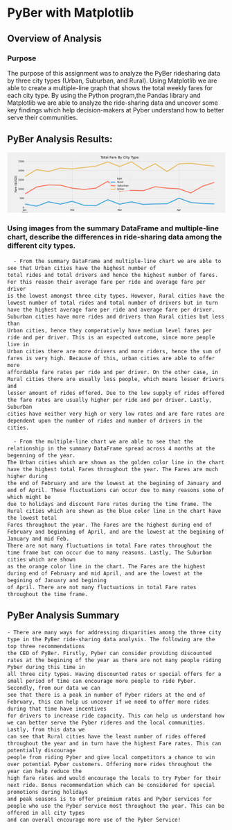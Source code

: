 # PyBer with Matplotlib

## Overview of Analysis

### Purpose

The purpose of this assignment was to analyze the PyBer ridesharing data by three city types (Urban, Suburban, and Rural). 
Using Matplotlib we are able to create a multiple-line graph that shows the total weekly fares 
for each city type. By using the Python program,the Pandas library and Matplotlib we are able 
to analyze the ride-sharing data and uncover some key findings which help decision-makers at 
Pyber understand how to better serve their communities.  


## PyBer Analysis Results:

![load_data](https://github.com/ytn20/PyBer_Analysis/blob/main/PyBer_fare_summary.png?raw=true)

### Using images from the summary DataFrame and multiple-line chart, describe the differences in ride-sharing data among the different city types.
      - From the summary DataFrame and multiple-line chart we are able to see that Urban cities have the highest number of
	total rides and total drivers and hence the highest number of fares. For this reason their average fare per ride and average fare per driver
	is the lowest amongst three city types. However, Rural cities have the lowest number of total rides and total number of drivers but in turn
	have the highest average fare per ride and average fare per driver. Suburban cities have more rides and drivers than Rural cities but less than 
	Urban cities, hence they comperatively have medium level fares per ride and per driver. This is an expected outcome, since more people live in
	Urban cities there are more drivers and more riders, hence the sum of fares is very high. Because of this, urban cities are able to offer more
	affordable fare rates per ride and per driver. On the other case, in Rural cities there are usually less people, which means lesser drivers and
	lesser amount of rides offered. Due to the low supply of rides offered the fare rates are usually higher per ride and per driver. Lastly, Suburban
	cities have neither very high or very low rates and are fare rates are dependent upon the number of rides and number of drivers in the cities. 

      - From the multiple-line chart we are able to see that the relationship in the summary DataFrame spread across 4 months at the begenning of the year.
	The Urban cities which are shown as the golden color line in the chart have the highest total Fares throughout the year. The Fares are much higher during
	the end of February and are the lowest at the begining of January and end of April. These fluctuations can occur due to many reasons some of which might be 
	due to holidays and discount Fare rates during the time frame. The Rural cities which are shown as the blue color line in the chart have the lowest total 
	Fares throughout the year. The Fares are the highest during end of February and beginning of April, and are the lowest at the begining of January and mid Feb. 
	There are not many fluctuations in total Fare rates throughout the time frame but can occur due to many reasons. Lastly, The Suburban cities which are shown 
	as the orange color line in the chart. The Fares are the highest during end of February and mid April, and are the lowest at the begining of January and begining 
	of April. There are not many fluctuations in total Fare rates throughout the time frame.
	
    
## PyBer Analysis Summary
	- There are many ways for addressing disparities among the three city type in the PyBer ride-sharing data analysis. The following are the top three recommendations
	the CEO of PyBer. Firstly, Pyber can consider providing discounted rates at the begining of the year as there are not many people riding Pyber during this time in
	all three city types. Having discounted rates or special offers for a small period of time can encourage more people to ride Pyber. Secondly, from our data we can
	see that there is a peak in number of Pyber riders at the end of February, this can help us uncover if we need to offer more rides during that time have incentives
	for drivers to increase ride capacity. This can help us understand how we can better serve the Pyber rideres and the local communities. Lastly, from this data we
	can see that Rural cities have the least number of rides offered throughout the year and in turn have the highest Fare rates. This can potentially discourage
	people from riding Pyber and give local competitors a chance to win over potential Pyber customers. Offering more rides throughout the year can help reduce the
	high fare rates and would encourage the locals to try Pyber for their next ride. Bonus recommendation which can be considered for special promotions during holidays
	and peak seasons is to offer preimium rates and Pyber services for people who use the Pyber service most throughout the year. This can be offered in all city types
	and can overall encourage more use of the Pyber Service!


 
